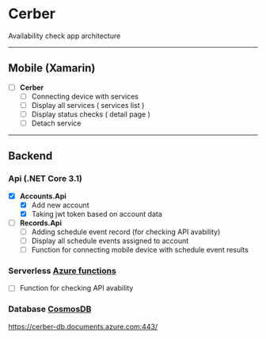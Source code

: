 # Cerber
Availability check app architecture

---

## Mobile (Xamarin)
- [ ] **Cerber**
    - [ ] Connecting device with services
    - [ ] Display all services ( services list )
    - [ ] Display status checks ( detail page )
    - [ ] Detach service

---
## Backend
### Api (.NET Core 3.1)
- [x] **Accounts.Api**
    - [x] Add new account
    - [x] Taking jwt token based on account data
- [ ] **Records.Api**
    - [ ] Adding schedule event record (for checking API avability)
    - [ ] Display all schedule events assigned to account
    - [ ] Function for connecting mobile device with schedule event results

### Serverless [Azure functions](https://azure.microsoft.com/pl-pl/updates/announcing-go-live-release-for-azure-functions-v3)
- [ ] Function for checking API avability

### Database [CosmosDB](https://azure.microsoft.com/pl-pl/services/cosmos-db/)
https://cerber-db.documents.azure.com:443/
